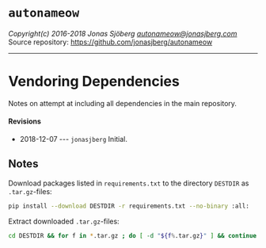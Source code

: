 `autonameow`
============
*Copyright(c) 2016-2018 Jonas Sjöberg <autonameow@jonasjberg.com>*  
Source repository: <https://github.com/jonasjberg/autonameow>

--------------------------------------------------------------------------------

Vendoring Dependencies
======================
Notes on attempt at including all dependencies in the main repository.

#### Revisions
* 2018-12-07 --- `jonasjberg` Initial.




Notes
-----

Download packages listed in `requirements.txt` to the directory `DESTDIR` as `.tar.gz`-files:

```bash
pip install --download DESTDIR -r requirements.txt --no-binary :all:
```

Extract downloaded `.tar.gz`-files:

```bash
cd DESTDIR && for f in *.tar.gz ; do [ -d "${f%.tar.gz}" ] && continue ; tar -xf "$f" ; done
```
